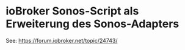 # ioBroker Sonos-Script als Erweiterung des Sonos-Adapters

See: https://forum.iobroker.net/topic/24743/
